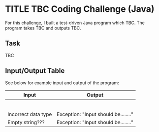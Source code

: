 # TITLE TBC Coding Challenge (Java)

For this challenge, I built a test-driven Java program which TBC.
The program takes TBC and outputs TBC.


## Task
TBC


## Input/Output Table
See below for example input and output of the program:

__Input__                           |   __Output__
------------------------------------|--------------------------------------------
                                    |  
                                    |  
                                    |  
                                    |  
                                    |  
                                    |  
Incorrect data type                 |  Exception: "Input should be........"
Empty string???                     |  Exception: "Input should be........"
